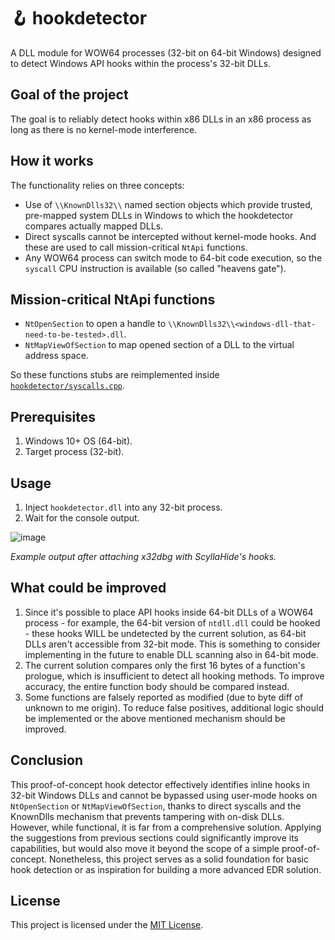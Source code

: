 # 🪝 hookdetector
A DLL module for WOW64 processes (32-bit on 64-bit Windows) designed to detect Windows API hooks within the process's 32-bit DLLs.

## Goal of the project
The goal is to reliably detect hooks within x86 DLLs in an x86 process as long as there is no kernel-mode interference.

## How it works
The functionality relies on three concepts:
- Use of `\\KnownDlls32\\` named section objects which provide trusted, pre-mapped system DLLs in Windows to which the hookdetector compares actually mapped DLLs.
- Direct syscalls cannot be intercepted without kernel-mode hooks. And these are used to call mission-critical `NtApi` functions.
- Any WOW64 process can switch mode to 64-bit code execution, so the `syscall` CPU instruction is available (so called "heavens gate").

## Mission-critical NtApi functions
- `NtOpenSection` to open a handle to `\\KnownDlls32\\<windows-dll-that-need-to-be-tested>.dll`.
- `NtMapViewOfSection` to map opened section of a DLL to the virtual address space.

So these functions stubs are reimplemented inside [`hookdetector/syscalls.cpp`](hookdetector/syscall.cpp).

## Prerequisites
1. Windows 10+ OS (64-bit).
2. Target process (32-bit).

## Usage
1. Inject `hookdetector.dll` into any 32-bit process.
2. Wait for the console output.

![image](https://github.com/user-attachments/assets/8dcb134b-2b22-4802-b0a9-439abd2563ff)

*Example output after attaching x32dbg with ScyllaHide's hooks.*

## What could be improved
1. Since it's possible to place API hooks inside 64-bit DLLs of a WOW64 process - for example, the 64-bit version of `ntdll.dll` could be hooked - these hooks WILL be undetected by the current solution, as 64-bit DLLs aren't accessible from 32-bit mode. This is something to consider implementing in the future to enable DLL scanning also in 64-bit mode.
2. The current solution compares only the first 16 bytes of a function's prologue, which is insufficient to detect all hooking methods. To improve accuracy, the entire function body should be compared instead.
3. Some functions are falsely reported as modified (due to byte diff of unknown to me origin). To reduce false positives, additional logic should be implemented or the above mentioned mechanism should be improved.

## Conclusion
This proof-of-concept hook detector effectively identifies inline hooks in 32-bit Windows DLLs and cannot be bypassed using user-mode hooks on `NtOpenSection` or `NtMapViewOfSection`, thanks to direct syscalls and the KnownDlls mechanism that prevents tampering with on-disk DLLs. However, while functional, it is far from a comprehensive solution. Applying the suggestions from previous sections could significantly improve its capabilities, but would also move it beyond the scope of a simple proof-of-concept. Nonetheless, this project serves as a solid foundation for basic hook detection or as inspiration for building a more advanced EDR solution.

## License
This project is licensed under the [MIT License](LICENSE).
